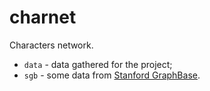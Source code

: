 # charnet
Characters network.

* `data` - data gathered for the project;
* `sgb` - some data from [Stanford GraphBase](http://www-cs-faculty.stanford.edu/~uno/sgb.html).